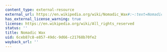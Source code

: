 ```yaml
---
content_type: external-resource
external_url: https://en.wikipedia.org/wiki/Nomadic_Wax#:~:text=Nomadic%20Wax%20is%20an%20international,hip%2Dhop%20and%20underground%20music.
has_external_license_warning: true
license: https://en.wikipedia.org/wiki/All_rights_reserved
status: ''
title: Nomadic Wax
uid: 6ceb87c8-e857-49dc-9d66-c21768b70fe2
wayback_url: ''
---
```

